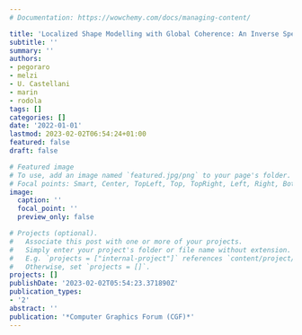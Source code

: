 ```yaml
---
# Documentation: https://wowchemy.com/docs/managing-content/

title: 'Localized Shape Modelling with Global Coherence: An Inverse Spectral Approach'
subtitle: ''
summary: ''
authors:
- pegoraro
- melzi
- U. Castellani
- marin
- rodola
tags: []
categories: []
date: '2022-01-01'
lastmod: 2023-02-02T06:54:24+01:00
featured: false
draft: false

# Featured image
# To use, add an image named `featured.jpg/png` to your page's folder.
# Focal points: Smart, Center, TopLeft, Top, TopRight, Left, Right, BottomLeft, Bottom, BottomRight.
image:
  caption: ''
  focal_point: ''
  preview_only: false

# Projects (optional).
#   Associate this post with one or more of your projects.
#   Simply enter your project's folder or file name without extension.
#   E.g. `projects = ["internal-project"]` references `content/project/deep-learning/index.md`.
#   Otherwise, set `projects = []`.
projects: []
publishDate: '2023-02-02T05:54:23.371890Z'
publication_types:
- '2'
abstract: ''
publication: '*Computer Graphics Forum (CGF)*'
---
```

